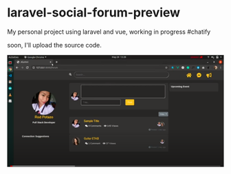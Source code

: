 # laravel-social-forum-preview

My personal project using laravel and vue, working in progress
#chatify

soon, I'll upload the source code.

<a target="_blank" href="https://www.youtube.com/watch?v=OheyT1WQxj8">
  <img src="Screenshot from 2020-06-06 10-49-14.png"/></a>

